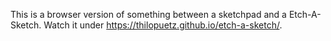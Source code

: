 This is a browser version of something between a sketchpad and a Etch-A-Sketch.
Watch it under https://thilopuetz.github.io/etch-a-sketch/.
